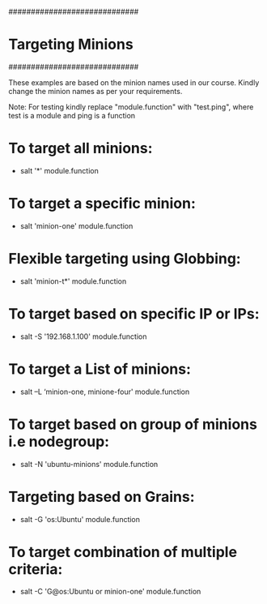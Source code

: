 #############################
# Targeting Minions
#############################

These examples are based on the minion names used in our course. Kindly change the minion names as per your requirements.

Note: For testing kindly replace "module.function" with "test.ping", where test is a module and ping is a function

# To target all minions:

- salt '*' module.function 

# To target a specific minion:

- salt 'minion-one' module.function  

# Flexible targeting using Globbing:

- salt 'minion-t*' module.function

# To target based on specific IP or IPs:

- salt -S '192.168.1.100' module.function 

# To target a List of minions:

- salt –L ‘minion-one, minione-four' module.function 

# To target based on group of minions i.e nodegroup:

- salt -N 'ubuntu-minions' module.function 

# Targeting based on Grains:

- salt -G 'os:Ubuntu' module.function 

# To target combination of multiple criteria:

- salt -C 'G@os:Ubuntu or minion-one' module.function 
